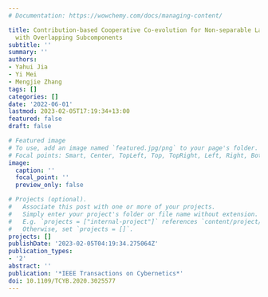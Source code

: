 ```yaml
---
# Documentation: https://wowchemy.com/docs/managing-content/

title: Contribution-based Cooperative Co-evolution for Non-separable Large-scale Problems
  with Overlapping Subcomponents
subtitle: ''
summary: ''
authors:
- Yahui Jia
- Yi Mei
- Mengjie Zhang
tags: []
categories: []
date: '2022-06-01'
lastmod: 2023-02-05T17:19:34+13:00
featured: false
draft: false

# Featured image
# To use, add an image named `featured.jpg/png` to your page's folder.
# Focal points: Smart, Center, TopLeft, Top, TopRight, Left, Right, BottomLeft, Bottom, BottomRight.
image:
  caption: ''
  focal_point: ''
  preview_only: false

# Projects (optional).
#   Associate this post with one or more of your projects.
#   Simply enter your project's folder or file name without extension.
#   E.g. `projects = ["internal-project"]` references `content/project/deep-learning/index.md`.
#   Otherwise, set `projects = []`.
projects: []
publishDate: '2023-02-05T04:19:34.275064Z'
publication_types:
- '2'
abstract: ''
publication: '*IEEE Transactions on Cybernetics*'
doi: 10.1109/TCYB.2020.3025577
---
```

